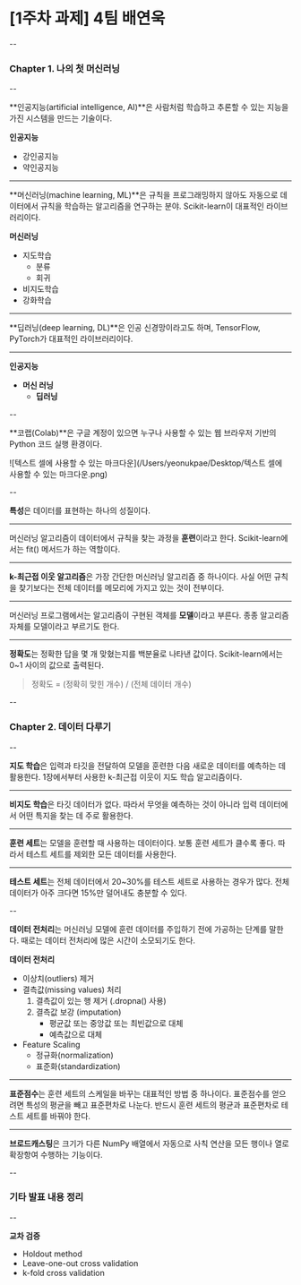 # [1주차 과제] 4팀 배연욱

--

### Chapter 1.  나의 첫 머신러닝

--

**인공지능(artificial intelligence, AI)**은 사람처럼 학습하고 추론할 수 있는 지능을 가진 시스템을 만드는 기술이다.

**인공지능**

* 강인공지능
* 약인공지능

---

**머신러닝(machine learning, ML)**은 규칙을 프로그래밍하지 않아도 자동으로 데이터에서 규칙을 학습하는 알고리즘을 연구하는 분야. Scikit-learn이 대표적인 라이브러리이다.

**머신러닝**

* 지도학습
	* 분류
	* 회귀
* 비지도학습
* 강화학습

---

**딥러닝(deep learning, DL)**은 인공 신경망이라고도 하며, TensorFlow, PyTorch가 대표적인 라이브러리이다.

---

**인공지능**

* **머신 러닝**
	* **딥러닝**

--

**코랩(Colab)**은 구글 계정이 있으면 누구나 사용할 수 있는 웹 브라우저 기반의 Python 코드 실행 환경이다.

![텍스트 셀에 사용할 수 있는 마크다운](/Users/yeonukpae/Desktop/텍스트 셀에 사용할 수 있는 마크다운.png)

--

**특성**은 데이터를 표현하는 하나의 성질이다.

---

머신러닝 알고리즘이 데이터에서 규칙을 찾는 과정을 **훈련**이라고 한다. Scikit-learn에서는 fit() 메서드가 하는 역할이다.

---

**k-최근접 이웃 알고리즘**은 가장 간단한 머신러닝 알고리즘 중 하나이다. 사실 어떤 규칙을 찾기보다는 전체 데이터를 메모리에 가지고 있는 것이 전부이다.

---

머신러닝 프로그램에서는 알고리즘이 구현된 객체를 **모델**이라고 부른다. 종종 알고리즘 자체를 모델이라고 부르기도 한다.

---

**정확도**는 정확한 답을 몇 개 맞혔는지를 백분율로 나타낸 값이다. Scikit-learn에서는 0~1 사이의 값으로 출력된다.
> 정확도 = (정확히 맞힌 개수) / (전체 데이터 개수)

--

### Chapter 2.  데이터 다루기

--

**지도 학습**은 입력과 타깃을 전달하여 모델을 훈련한 다음 새로운 데이터를 예측하는 데 활용한다. 1장에서부터 사용한 k-최근접 이웃이 지도 학습 알고리즘이다.

---

**비지도 학습**은 타깃 데이터가 없다. 따라서 무엇을 예측하는 것이 아니라 입력 데이터에서 어떤 특지을 찾는 데 주로 활용한다.

---

**훈련 세트**는 모델을 훈련할 때 사용하는 데이터이다. 보통 훈련 세트가 클수록 좋다. 따라서 테스트 세트를 제외한 모든 데이터를 사용한다.

---

**테스트 세트**는 전체 데이터에서 20~30%를 테스트 세트로 사용하는 경우가 많다. 전체 데이터가 아주 크다면 15%만 덜어내도 충분할 수 있다.

--

**데이터 전처리**는 머신러닝 모델에 훈련 데이터를 주입하기 전에 가공하는 단계를 말한다. 때로는 데이터 전처리에 많은 시간이 소모되기도 한다.

**데이터 전처리**

* 이상치(outliers) 제거
* 결측값(missing values) 처리
	1. 결측값이 있는 행 제거 (.dropna() 사용)
	2. 결측값 보강 (imputation)
		* 평균값 또는 중앙값 또는 최빈값으로 대체
		* 예측값으로 대체
* Feature Scaling
	* 정규화(normalization)
	* 표준화(standardization)

---

**표준점수**는 훈련 세트의 스케일을 바꾸는 대표적인 방법 중 하나이다. 표준점수를 얻으려면 특성의 평균을 빼고 표준편차로 나눈다. 반드시 훈련 세트의 평균과 표준편차로 테스트 세트를 바꿔야 한다.

---

**브로드캐스팅**은 크기가 다른 NumPy 배열에서 자동으로 사칙 연산을 모든 행이나 열로 확장항여 수행하는 기능이다.

--

### 기타 발표 내용 정리

--

**교차 검증**

* Holdout method
* Leave-one-out cross validation
* k-fold cross validation
